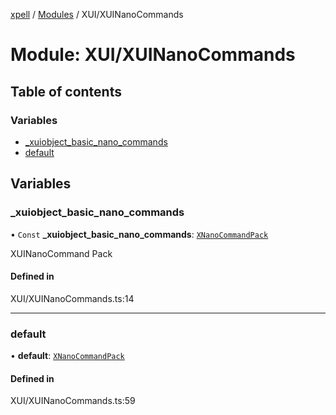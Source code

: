 [xpell](../README.md) / [Modules](../modules.md) / XUI/XUINanoCommands

# Module: XUI/XUINanoCommands

## Table of contents

### Variables

- [\_xuiobject\_basic\_nano\_commands](XUI_XUINanoCommands.md#_xuiobject_basic_nano_commands)
- [default](XUI_XUINanoCommands.md#default)

## Variables

### \_xuiobject\_basic\_nano\_commands

• `Const` **\_xuiobject\_basic\_nano\_commands**: [`XNanoCommandPack`](Core_XNanoCommands.md#xnanocommandpack)

XUINanoCommand Pack

#### Defined in

XUI/XUINanoCommands.ts:14

___

### default

• **default**: [`XNanoCommandPack`](Core_XNanoCommands.md#xnanocommandpack)

#### Defined in

XUI/XUINanoCommands.ts:59
